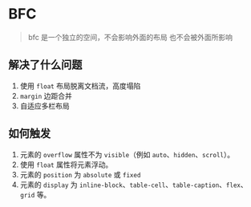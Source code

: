 # BFC

> bfc 是一个独立的空间，不会影响外面的布局 也不会被外面所影响

## 解决了什么问题

1.  使用 `float` 布局脱离文档流，高度塌陷
2.  `margin` 边距合并
3.  自适应多栏布局

## 如何触发

1. 元素的 `overflow` 属性不为 `visible`（例如 `auto`、`hidden`、`scroll`）。
2. 使用 `float` 属性将元素浮动。
3. 元素的 `position` 为 `absolute` 或 `fixed`
4. 元素的 `display` 为 `inline-block`、`table-cell`、`table-caption`、`flex`、`grid` 等。

<!-- ![](htt在元素上应用display属性的值为inline-block、table-cell、table-caption、flex、grid等。ps://limy-1309594960.cos.ap-beijing.myqcloud.com/bfc.jpeg) -->
